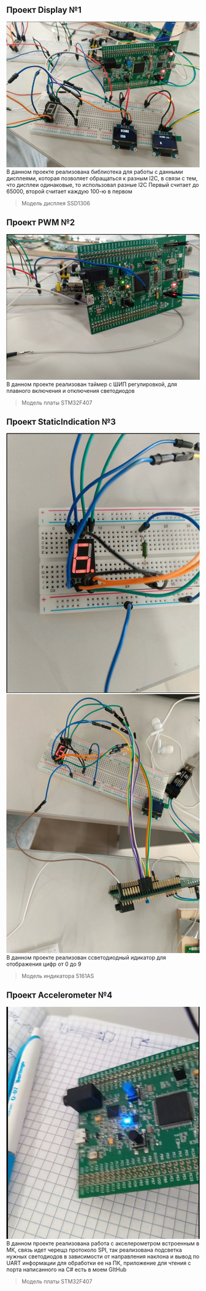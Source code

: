 ## Проект Display №1
![alt text](/Screenshots/image.png)
В данном проекте реализована библиотека для работы с данными дисплеями, которая позволяет обращаться к разным I2C, в связи с тем, что дисплеи одинаковые, то использовал разные I2C
Первый считает до 65000, второй считает каждую 100-ю в первом
> Модель дисплея SSD1306

## Проект PWM №2
![alt text](/Screenshots/image2.png)
В данном проекте реализован таймер с ШИП регулировкой, для плавного включения и отключения светодиодов
> Модель платы STM32F407

## Проект StaticIndication №3
![alt text](/Screenshots/image3.png)
![alt text](/Screenshots/image4.png)
В данном проекте реализован ссветодиодный идикатор для отображения цифр от 0 до 9
> Модель индикатора 5161AS

## Проект Accelerometer №4
![alt text](/Screenshots/image5.png)
В данном проекте реализована работа с акселерометром встроенным в МК, связь идет черещз протоколо SPI, так реализована подсветка нужных светодиодов в зависимости от направления наклона и вывод по UART информации для обработки ее на ПК, приложение для чтения с порта написанного на C# есть в моем GItHub
> Модель платы STM32F407